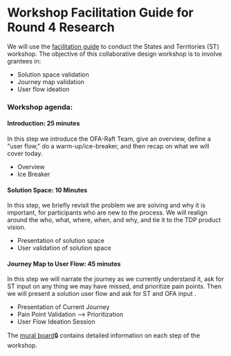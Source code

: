 # Workshop Facilitation Guide for Round 4 Research

We will use the [facilitation guide]((https://app.zenhub.com/files/281707402/8b6beb37-9f66-4526-a6a7-97707f1146ec/download)) to conduct the States and Territories (ST) workshop. The objective of this collaborative design workshop is to involve grantees in: 
- Solution space validation
- Journey map validation 
- User flow ideation 

### Workshop agenda:
#### Introduction: 25 minutes 
In this step we introduce the OFA-Raft Team, give an overview, define a "user flow," do a warm-up/ice-breaker, and then recap on what we will cover today. 
- Overview
- Ice Breaker

#### Solution Space: 10 Minutes  
In this step, we briefly revisit the problem we are solving and why it is important, for participants who are new to the process. We will realign around the who, what, where, when, and why, and tie it to the TDP product vision.

  - Presentation of solution space
  - User validation of solution space
  
#### Journey Map to User Flow: 45 minutes  
In this step we will narrate the journey as we currently understand it, ask for ST input on any thing we may have missed, and prioritize pain points.  Then we will present a solution user flow and ask for ST and OFA input .  
  - Presentation of Current Journey
  - Pain Point Validation --> Prioritization
  - User Flow Ideation Session 

The [mural board](https://app.mural.co/t/officeoffamilyassistance2744/m/officeoffamilyassistance2744/1613491508274/7cf6d22e727671899d3d1417c2b7e9505eee7f38):lock: contains detailed information on each step of the workshop. 
